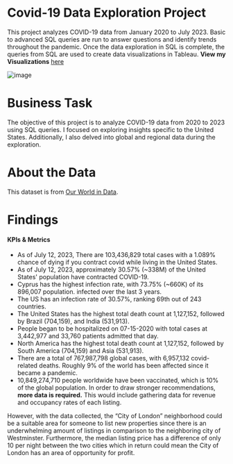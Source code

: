 # Covid-19 Data Exploration Project
This project analyzes COVID-19 data from January 2020 to July 2023. Basic to advanced SQL queries are run to answer questions and identify trends throughout the pandemic. Once the data exploration in SQL is complete, the queries from SQL are used to create data visualizations in Tableau. **View my Visualizations** [here](https://public.tableau.com/app/profile/giankarlo.alvarado/viz/Covid-19ProjectVizualizations/Dashboard1)

![image](https://github.com/Percival712/PortfolioProjects/assets/132723218/aa62a250-a9e3-4998-8465-d560bfbbda6e)

# Business Task
The objective of this project is to analyze COVID-19 data from 2020 to 2023 using SQL queries. I focused on exploring insights specific to the United States. Additionally, I also delved into global and regional data during the exploration.

# About the Data
This dataset is from [Our World in Data](https://ourworldindata.org/covid-deaths).

# Findings
#### KPIs & Metrics
* As of July 12, 2023, There are 103,436,829 total cases with a 1.089% chance of dying if you contract covid while living in the United States. 
* As of July 12, 2023, approximately 30.57% (~338M) of the United States' population have contracted COVID-19.
* Cyprus has the highest infection rate, with 73.75% (~660K) of its 896,007 population. infected over the last 3 years.
* The US has an infection rate of 30.57%, ranking 69th out of 243 countries.  
* The United States has the highest total death count at 1,127,152, followed by Brazil (704,159), and India (531,913).
* People began to be hospitalized on 07-15-2020 with total cases at 3,442,977 and 33,760 patients admitted that day. 
* North America has the highest total death count at 1,127,152, followed by South America (704,159) and Asia (531,913).
* There are a total of 767,987,798 global cases, with 6,957,132 covid-related deaths. Roughly 9% of the world has been affected since it became a pandemic.
* 10,849,274,710 people worldwide have been vaccinated, which is 10% of the global population.
In order to draw stronger recommendations, **more data is required.** This would include gathering data for revenue and occupancy rates of each listing.

However, with the data collected, the “City of London” neighborhood could be a suitable area for someone to list new properties since there is an underwhelming amount of listings in comparison to the neighboring city of Westminster. Furthermore, the median listing price has a difference of only 10 per night between the two cities which in return could mean the City of London has an area of opportunity for profit.
